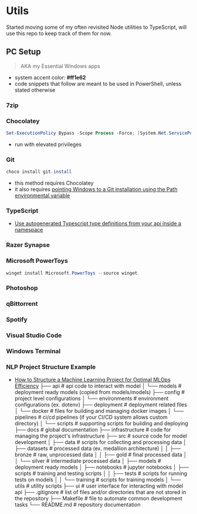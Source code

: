 # Utils

Started moving some of my often revisited Node utilities to TypeScript, will use this repo to keep track of them for now.

## PC Setup
> AKA my Essential Windows apps
- system accent color: **#ff1e62**
- code snippets that follow are meant to be used in PowerShell, unless stated otherwise
### 7zip
### Chocolatey
```powershell
Set-ExecutionPolicy Bypass -Scope Process -Force; [System.Net.ServicePointManager]::SecurityProtocol = [System.Net.ServicePointManager]::SecurityProtocol -bor 3072; iex ((New-Object System.Net.WebClient).DownloadString('https://community.chocolatey.org/install.ps1'))
```
- run with elevated privileges

### Git
```powershell
choco install git.install
```
- this method requires Chocolatey
- it also requires [pointing Windows to a Git installation using the Path environmental variable](https://stackoverflow.com/questions/4492979/error-git-is-not-recognized-as-an-internal-or-external-command)

### TypeScript
- [Use autogenerated Typescript type definitions from your api inside a namespace](https://mpth.medium.com/use-autogenerated-typescript-type-definitions-from-any-api-inside-a-namespace-3c5bfad8f28d)

### Razer Synapse
### Microsoft PowerToys
```powershell
winget install Microsoft.PowerToys --source winget
```
### Photoshop
### qBittorrent
### Spotify
### Visual Studio Code
### Windows Terminal


### NLP Project Structure Example
- [How to Structure a Machine Learning Project for Optimal MLOps Efficiency](https://medium.com/@craftworkai/how-to-structure-a-machine-learning-project-for-optimal-mlops-efficiency-0046e15ce033)
├── api                 # api code to interact with model
│   └── models          # deployment ready models (copied from models/models)
├── config              # project level configurations
│   └── environments    # environment configurations (ex. dotenv)
├── deployment          # deployment related files
│   └── docker          # files for building and managing docker images
│   └── pipelines       # ci/cd pipelines (if your CI/CD system allows custom directory)
│   └── scripts         # supporting scripts for building and deploying
├── docs                # global documentation
├── infrastructure      # code for managing the project's infrastructure
├── src                 # source code for model development
│   ├── data            # scripts for collecting and processing data
│   ├── datasets        # processed data (ex. medallion architecture)
│   │   ├── bronze      # raw, unprocessed data
│   │   ├── gold        # final processed data
│   │   └── silver      # intermediate processed data
│   ├── models          # deployment ready models
│   ├── notebooks       # jupyter notebooks
│   ├── scripts         # training and testing scripts
│   │   ├── tests       # scripts for running tests on models
│   │   └── training    # scripts for training models
│   └── utils           # utility scripts
├── ui                  # user interface for interacting with model api
├── .gitignore          # list of files and/or directories that are not stored in the repository
├── Makefile            # file to automate common development tasks
└── README.md           # repository documentation